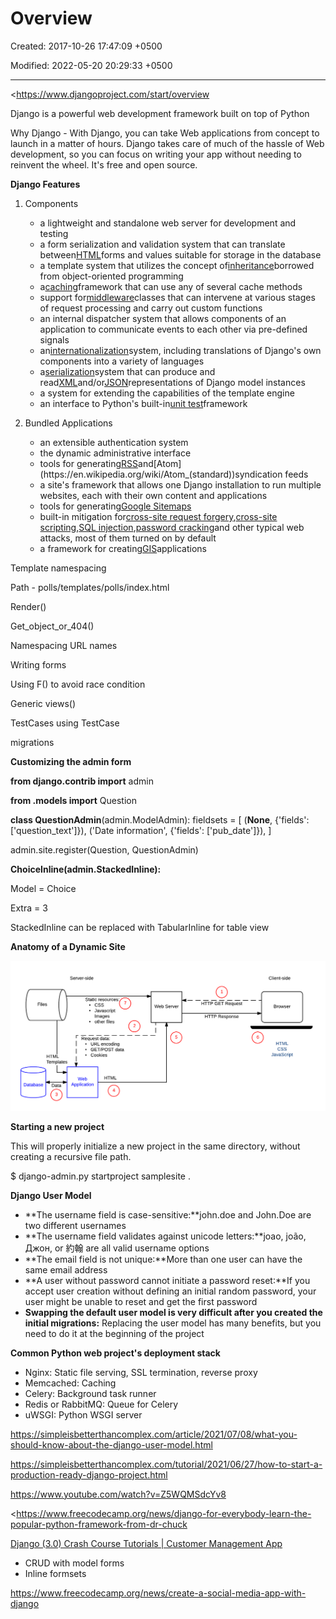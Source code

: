 # Overview

Created: 2017-10-26 17:47:09 +0500

Modified: 2022-05-20 20:29:33 +0500

---

<https://www.djangoproject.com/start/overview



Django is a powerful web development framework built on top of Python



Why Django - With Django, you can take Web applications from concept to launch in a matter of hours. Django takes care of much of the hassle of Web development, so you can focus on writing your app without needing to reinvent the wheel. It's free and open source.



**Django Features**

1.  Components
    -   a lightweight and standalone web server for development and testing
    -   a form serialization and validation system that can translate between[HTML](https://en.wikipedia.org/wiki/HTML)forms and values suitable for storage in the database
    -   a template system that utilizes the concept of[inheritance](https://en.wikipedia.org/wiki/Inheritance_(object-oriented_programming))borrowed from object-oriented programming
    -   a[caching](https://en.wikipedia.org/wiki/Web_cache)framework that can use any of several cache methods
    -   support for[middleware](https://en.wikipedia.org/wiki/Middleware)classes that can intervene at various stages of request processing and carry out custom functions
    -   an internal dispatcher system that allows components of an application to communicate events to each other via pre-defined signals
    -   an[internationalization](https://en.wikipedia.org/wiki/Internationalization_and_localization)system, including translations of Django's own components into a variety of languages
    -   a[serialization](https://en.wikipedia.org/wiki/Serialization)system that can produce and read[XML](https://en.wikipedia.org/wiki/XML)and/or[JSON](https://en.wikipedia.org/wiki/JSON)representations of Django model instances
    -   a system for extending the capabilities of the template engine
    -   an interface to Python's built-in[unit test](https://en.wikipedia.org/wiki/Unit_test)framework

2.  Bundled Applications
    -   an extensible authentication system
    -   the dynamic administrative interface
    -   tools for generating[RSS](https://en.wikipedia.org/wiki/RSS_(file_format))and[Atom](https://en.wikipedia.org/wiki/Atom_(standard))syndication feeds
    -   a site's framework that allows one Django installation to run multiple websites, each with their own content and applications
    -   tools for generating[Google Sitemaps](https://en.wikipedia.org/wiki/Google_Sitemaps)
    -   built-in mitigation for[cross-site request forgery](https://en.wikipedia.org/wiki/Cross-site_request_forgery),[cross-site scripting](https://en.wikipedia.org/wiki/Cross-site_scripting),[SQL injection](https://en.wikipedia.org/wiki/SQL_injection),[password cracking](https://en.wikipedia.org/wiki/Password_cracking)and other typical web attacks, most of them turned on by default
    -   a framework for creating[GIS](https://en.wikipedia.org/wiki/Geographic_information_system)applications



Template namespacing

Path - polls/templates/polls/index.html



Render()

Get_object_or_404()

Namespacing URL names

Writing forms

Using F() to avoid race condition

Generic views()

TestCases using TestCase

migrations



**Customizing the admin form**

**from django.contrib import** admin

**from .models import** Question

**class QuestionAdmin**(admin.ModelAdmin):
fieldsets = [
(**None**, {'fields': ['question_text']}),
('Date information', {'fields': ['pub_date']}),
]

admin.site.register(Question, QuestionAdmin)

**ChoiceInline(admin.StackedInline):**

Model = Choice

Extra = 3



StackedInline can be replaced with TabularInline for table view



**Anatomy of a Dynamic Site**

![](media/Overview-image1.png)



**Starting a new project**

This will properly initialize a new project in the same directory, without creating a recursive file path.

$ django-admin.py startproject samplesite .



**Django User Model**
-   **The username field is case-sensitive:**john.doe and John.Doe are two different usernames
-   **The username field validates against unicode letters:**joao, joão, Джон, or 約翰 are all valid username options
-   **The email field is not unique:**More than one user can have the same email address
-   **A user without password cannot initiate a password reset:**If you accept user creation without defining an initial random password, your user might be unable to reset and get the first password
-   **Swapping the default user model is very difficult after you created the initial migrations:** Replacing the user model has many benefits, but you need to do it at the beginning of the project



**Common Python web project's deployment stack**
-   Nginx: Static file serving, SSL termination, reverse proxy
-   Memcached: Caching
-   Celery: Background task runner
-   Redis or RabbitMQ: Queue for Celery
-   uWSGI: Python WSGI server

<https://simpleisbetterthancomplex.com/article/2021/07/08/what-you-should-know-about-the-django-user-model.html>



<https://simpleisbetterthancomplex.com/tutorial/2021/06/27/how-to-start-a-production-ready-django-project.html>

<https://www.youtube.com/watch?v=Z5WQMSdcYv8>

<https://www.freecodecamp.org/news/django-for-everybody-learn-the-popular-python-framework-from-dr-chuck

[Django (3.0) Crash Course Tutorials | Customer Management App](https://www.youtube.com/playlist?list=PL-51WBLyFTg2vW-_6XBoUpE7vpmoR3ztO)
-   CRUD with model forms
-   Inline formsets

<https://www.freecodecamp.org/news/create-a-social-media-app-with-django>

